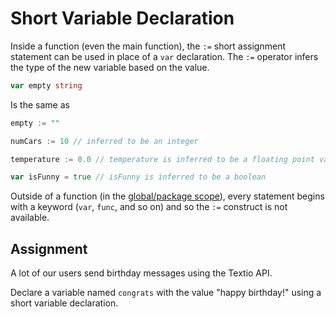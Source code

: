 # Short Variable Declaration

Inside a function (even the main function), the `:=` short assignment statement can be used in place of a `var` declaration. The `:=` operator infers the type of the new variable based on the value.

```go
var empty string
```

Is the same as


```go
empty := ""
```

```go
numCars := 10 // inferred to be an integer

temperature := 0.0 // temperature is inferred to be a floating point value because it has a decimal point

var isFunny = true // isFunny is inferred to be a boolean
```

Outside of a function (in the [global/package scope](https://dave.cheney.net/2017/06/11/go-without-package-scoped-variables)), every statement begins with a keyword (`var`, `func`, and so on) and so the `:=` construct is not available.

## Assignment

A lot of our users send birthday messages using the Textio API.

Declare a variable named `congrats` with the value "happy birthday!" using a short variable declaration.
